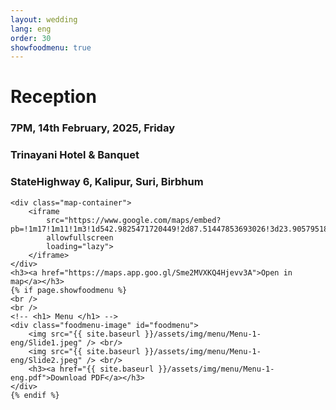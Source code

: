 ```yaml
---
layout: wedding
lang: eng
order: 30
showfoodmenu: true
---
```


<div class="eng reception">
    <h1 class="head recp"> Reception </h1>
    <h3 class="head recp-time">7PM, 14th February, 2025, Friday</h3>
    <h3 class="head recp-loc">Trinayani Hotel & Banquet</h3>
    <h3 class="head recp-loc">StateHighway 6, Kalipur, Suri, Birbhum</h3>

    <div class="map-container">
        <iframe
            src="https://www.google.com/maps/embed?pb=!1m17!1m11!1m3!1d542.9825471720449!2d87.51447853693026!3d23.90579518000148!2m2!1f0!2f0!3m2!1i1024!2i768!4f13.1!3m3!1m2!1s0x39f75846cfaab1c5%3A0x7e44407e58d00763!2sTRINAYANI%20HOTEL%20%26%20BANQUET!5e1!3m2!1sen!2sin!4v1738954702104!5m2!1sen!2sin"
            allowfullscreen
            loading="lazy">
        </iframe>
    </div>
    <h3><a href="https://maps.app.goo.gl/Sme2MVXKQ4Hjevv3A">Open in map</a></h3>
    {% if page.showfoodmenu %}
    <br />
    <br />
    <!-- <h1> Menu </h1> -->
    <div class="foodmenu-image" id="foodmenu">
        <img src="{{ site.baseurl }}/assets/img/menu/Menu-1-eng/Slide1.jpeg" /> <br/>
        <img src="{{ site.baseurl }}/assets/img/menu/Menu-1-eng/Slide2.jpeg" /> <br/>
        <h3><a href="{{ site.baseurl }}/assets/img/menu/Menu-1-eng.pdf">Download PDF</a></h3>
    </div>
    {% endif %}
</div>
